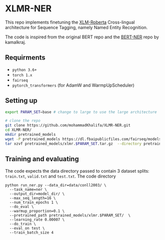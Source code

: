 # XLMR-NER
This repo implements finetuning the [XLM-Roberta](https://arxiv.org/abs/1911.02116) Cross-lingual architecture for Sequence Tagging, namely Named Entity Recognition. 

The code is inspired from the original BERT repo and the [BERT-NER](https://github.com/kamalkraj/BERT-NER) repo by kamalkraj.


## Requirments 
* `python 3.6+`
* `torch 1.x`
* `fairseq`
* `pytorch_transformers` (for AdamW and WarmpUpScheduler)


## Setting up

```bash
export PARAM_SET=base # change to large to use the large architecture

# clone the repo
git clone https://github.com/mohammadKhalifa/XLMR-NER.git
cd XLMR-NER/
mkdir pretrained_models 
wget -P pretrained_models https://dl.fbaipublicfiles.com/fairseq/models/xlmr.$PARAM_SET.tar.gz
tar xzvf pretrained_models/xlmr.$PARAM_SET.tar.gz  --directory pretrained_models/

```

## Training and evaluating
The code expects the data directory passed to contain 3 dataset splits: `train.txt`, `valid.txt` and `test.txt`. The code directory 

```
python run_ner.py --data_dir=data/conll2003/ \ 
  --task_name=ner \
  --output_dir=model_dir/ \
  --max_seq_length=16 \
  --num_train_epochs 1 \
  --do_eval \
  --warmup_proportion=0.1 \
  --pretrained_path pretrained_models/xlmr.$PARAM_SET/  \
  --learning_rate 0.00007 \
  --do_train \
  --eval_on test \
  --train_batch_size 4

```


